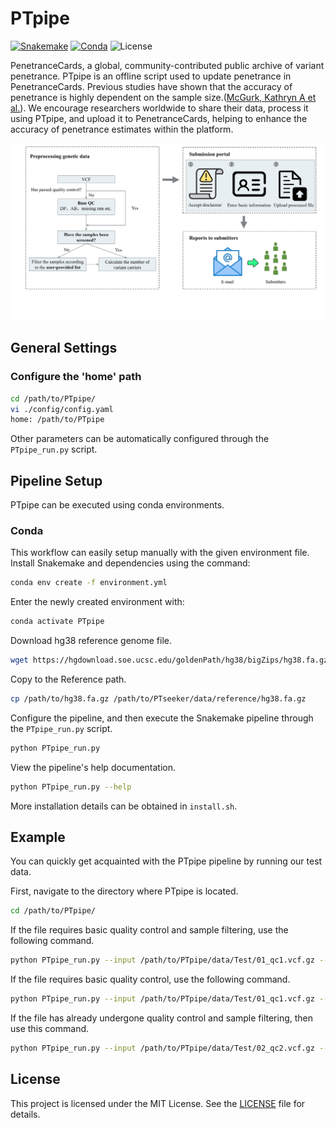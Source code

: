 # PTpipe
[![Snakemake](https://img.shields.io/badge/snakemake-≥7.32.4-brightgreen.svg?style=flat-square)](https://snakemake.bitbucket.io)
[![Conda](https://img.shields.io/badge/conda-≥24.5.0-brightgreen.svg?style=flat-square)](https://anaconda.org/conda-forge/mamba)
![License](https://img.shields.io/badge/license-MIT-blue.svg?style=flat-square)

PenetranceCards, a global, community-contributed public archive of variant penetrance. PTpipe is an offline script used to update penetrance in PenetranceCards. Previous studies have shown that the accuracy of penetrance is highly dependent on the sample size.([McGurk, Kathryn A et al.](https://pubmed.ncbi.nlm.nih.gov/37652022/)). We encourage researchers worldwide to share their data, process it using PTpipe, and upload it to PenetranceCards, helping to enhance the accuracy of penetrance estimates within the platform.


<div align="center">
  <img src="image/PTpipe-pipeline.svg" alt="PTpipe Graph">
</div>

## General Settings
### Configure the 'home' path

```bash
cd /path/to/PTpipe/
vi ./config/config.yaml
home: /path/to/PTpipe
```

Other parameters can be automatically configured through the `PTpipe_run.py` script.

## Pipeline Setup
PTpipe can be executed using conda environments.

### Conda
This workflow can easily setup manually with the given environment file. Install Snakemake and dependencies using the command:

```bash
conda env create -f environment.yml
```

Enter the newly created environment with:

```bash
conda activate PTpipe
```

Download hg38 reference genome file.

```bash
wget https://hgdownload.soe.ucsc.edu/goldenPath/hg38/bigZips/hg38.fa.gz
```

Copy to the Reference path.

```bash
cp /path/to/hg38.fa.gz /path/to/PTseeker/data/reference/hg38.fa.gz
```

Configure the pipeline, and then execute the Snakemake pipeline through the `PTpipe_run.py` script.

```bash
python PTpipe_run.py
```

View the pipeline's help documentation.

```bash
python PTpipe_run.py --help
```

More installation details can be obtained in `install.sh`.

## Example
You can quickly get acquainted with the PTpipe pipeline by running our test data.

First, navigate to the directory where PTpipe is located.

```bash
cd /path/to/PTpipe/
```

If the file requires basic quality control and sample filtering, use the following command.

```bash
python PTpipe_run.py --input /path/to/PTpipe/data/Test/01_qc1.vcf.gz --base_qc --sample_filtering --samplelist /path/to/PTpipe/data/Example/Example_sample_list.txt --output /path/to/PTpipe/data/result/Test.txt
```

If the file requires basic quality control, use the following command.

```bash
python PTpipe_run.py --input /path/to/PTpipe/data/Test/01_qc1.vcf.gz --base_qc --output /path/to/PTpipe/data/result/Test.txt
```

If the file has already undergone quality control and sample filtering, then use this command.

```bash
python PTpipe_run.py --input /path/to/PTpipe/data/Test/02_qc2.vcf.gz --output /path/to/PTpipe/data/result/Test.txt
```

## License

This project is licensed under the MIT License. See the [LICENSE](LICENSE) file for details.